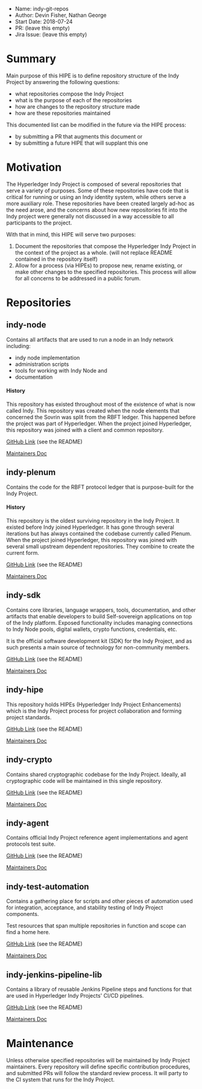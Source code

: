 - Name: indy-git-repos
- Author: Devin Fisher, Nathan George
- Start Date: 2018-07-24
- PR: (leave this empty)
- Jira Issue: (leave this empty)

# Summary
[summary]: #summary

Main purpose of this HIPE is to define repository structure of the Indy Project by answering the following questions:
- what repositories compose the Indy Project
- what is the purpose of each of the repositories
- how are changes to the repository structure made
- how are these repositories maintained

This documented list can be modified in the future via the HIPE process:
- by submitting a PR that augments this document or 
- by submitting a future HIPE that will supplant this one

# Motivation
[motivation]: #motivation

The Hyperledger Indy Project is composed of several repositories that serve a variety of purposes. Some of these 
repositories have code that is critical for running or using an Indy identity system, while others serve a more auxiliary
role. These repositories have been created largely ad-hoc as the need arose, and the concerns about how new repositories
fit into the Indy project were generally not discussed in a way accessible to all participants to the project. 

With that in mind, this HIPE will serve two purposes:
1. Document the repositories that compose the Hyperledger Indy Project in the context of the project as a whole. (will 
not replace README contained in the repository itself)
2. Allow for a process (via HIPEs) to propose new, rename existing, or make other changes to the specified repositories.
This process will allow for all concerns to be addressed in a public forum.

# Repositories
[repositories]: #repositories

## indy-node
 
Contains all artifacts that are used to run a node in an Indy network including:
- indy node implementation
- administration scripts
- tools for working with Indy Node and 
- documentation

#### History

This repository has existed throughout most of the existence of what is now called Indy. This repository was created
when the node elements that concerned the Sovrin was split from the RBFT ledger. This happened before the project was
part of Hyperledger. When the project joined Hyperledger, this repository was joined with a client and common repository.

[GitHub Link](https://github.com/hyperledger/indy-node) (see the README)

[Maintainers Doc](https://github.com/hyperledger/indy-node/blob/master/MAINTAINERS.md)

## indy-plenum
 
Contains the code for the RBFT protocol ledger that is purpose-built for the Indy Project.

#### History

This repository is the oldest surviving repository in the Indy Project. It existed before Indy joined Hyperledger. It
has gone through several iterations but has always contained the codebase currently called Plenum. When the project
joined Hyperledger, this repository was joined with several small upstream dependent repositories. They combine to
create the current form.

[GitHub Link](https://github.com/hyperledger/indy-plenum) (see the README)

[Maintainers Doc](https://github.com/hyperledger/indy-plenum/blob/master/MAINTAINERS.md)

## indy-sdk

Contains core libraries, language wrappers, tools, documentation, and other artifacts that enable developers to build
Self-sovereign applications on top of the Indy platform. Exposed functionality includes managing connections to Indy 
Node pools, digital wallets, crypto functions, credentials, etc.

It is the official software development kit (SDK) for the Indy Project, and as such presents a main source of technology
for non-community members.

[GitHub Link](https://github.com/hyperledger/indy-sdk) (see the README)

[Maintainers Doc](https://github.com/hyperledger/indy-sdk/blob/master/MAINTAINERS.md)

## indy-hipe

This repository holds HIPEs (Hyperledger Indy Project Enhancements) which is the Indy Project process for project
collaboration and forming project standards.

[GitHub Link](https://github.com/hyperledger/indy-hipe) (see the README)

[Maintainers Doc](https://github.com/hyperledger/indy-hipe/blob/master/MAINTAINERS.md)

## indy-crypto

Contains shared cryptographic codebase for the Indy Project. Ideally, all cryptographic code will be maintained in
this single repository.

[GitHub Link](https://github.com/hyperledger/indy-crypto) (see the README)

[Maintainers Doc](https://github.com/hyperledger/indy-crypto/blob/master/MAINTAINERS.md)

## indy-agent

Contains official Indy Project reference agent implementations and agent protocols test suite.

[GitHub Link](https://github.com/hyperledger/indy-agent) (see the README)

[Maintainers Doc](https://github.com/hyperledger/indy-agent/blob/master/MAINTAINERS.md)

## indy-test-automation

Contains a gathering place for scripts and other pieces of automation used for integration, acceptance, and
stability testing of Indy Project components.

Test resources that span multiple repositories in function and scope can find a home here.  

[GitHub Link](https://github.com/hyperledger/indy-test-automation) (see the README)

[Maintainers Doc](https://github.com/hyperledger/indy-test-automation/blob/master/MAINTAINERS.md)

## indy-jenkins-pipeline-lib

Contains a library of reusable Jenkins Pipeline steps and functions for that are used in Hyperledger Indy Projects' CI/CD 
pipelines. 

[GitHub Link](https://github.com/hyperledger/indy-jenkins-pipeline-lib) (see the README)

[Maintainers Doc](https://github.com/hyperledger/indy-jenkins-pipeline-lib/blob/master/MAINTAINERS.md)

# Maintenance
[maintenance]: #maintenance

Unless otherwise specified repositories will be maintained by Indy Project maintainers. Every repository will define
specific contribution procedures, and submitted PRs will follow the standard review process. It will party to the CI 
system that runs for the Indy Project.
